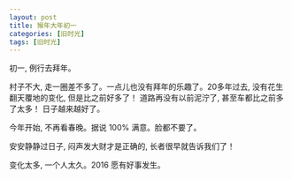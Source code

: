 ```yaml
---
layout: post
title: 猴年大年初一
categories: [旧时光]
tags: [旧时光]
---
```


初一, 例行去拜年。

村子不大, 走一圈差不多了。一点儿也没有拜年的乐趣了。20多年过去, 没有花生翻天覆地的变化, 但是比之前好多了！ 道路再没有以前泥泞了, 甚至车都比之前多了太多！ 日子越来越好了。

今年开始, 不再看春晚。据说 100% 满意。脸都不要了。

安安静静过日子, 闷声发大财才是正确的, 长者很早就告诉我们了！

变化太多, 一个人太久。2016 愿有好事发生。
